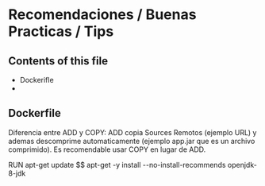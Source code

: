# Recomendaciones / Buenas Practicas / Tips

## Contents of this file

 - Dockerifle
 -
## Dockerfile

Diferencia entre ADD y COPY: ADD copia Sources Remotos (ejemplo URL) y ademas descomprime automaticamente (ejemplo app.jar que es un archivo comprimido). Es recomendable usar COPY en lugar de ADD.

RUN apt-get update $$ apt-get -y install  --no-install-recommends openjdk-8-jdk
